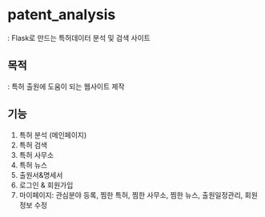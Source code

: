 # patent_analysis
: Flask로 만드는 특허데이터 분석 및 검색 사이트 

## **목적**
: 특허 출원에 도움이 되는 웹사이트 제작

## **기능**
1. 특허 분석 (메인페이지)
2. 특허 검색
3. 특허 사무소 
4. 특허 뉴스 
5. 출원서&명세서
6. 로그인 & 회원가입
7. 마이페이지: 관심분야 등록, 찜한 특허, 찜한 사무소, 찜한 뉴스, 출원일정관리, 회원정보 수정 
